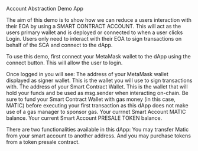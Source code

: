 Account Abstraction Demo App

The aim of this demo is to show how we can reduce a users interaction with their EOA by using a SMART CONTRACT ACCOUNT. This will act as the users primary wallet and is deployed or connected to when a user clicks Login. Users only need to interact with their EOA to sign transactions on behalf of the SCA and connect to the dApp.

To use this demo, first connect your MetaMask wallet to the dApp using the connect button. This will allow the user to login.

Once logged in you will see:
    The address of your MetaMask wallet displayed as signer wallet. This is the wallet you will use to sign transactions with.
    The address of your Smart Contract Wallet. This is the wallet that will hold your funds and be used as msg.sender when interacting on-chain. Be sure to fund your Smart Contract Wallet with gas money (in this case, MATIC) before executing your first transaction as this dApp does not make use of a gas manager to sponsor gas.
    Your currnet Smart Account MATIC balance.
    Your current Smart Account PRESALE TOKEN balance.

There are two functionalities available in this dApp:
    You may transfer Matic from your smart account to another address.
    And you may purchase tokens from a token presale contract.